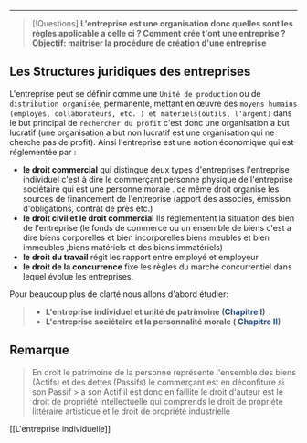 
---

> [!Questions]
>**L'entreprise est une organisation donc quelles sont les règles applicable a celle ci ?
>Comment crée t'ont une entreprise ?
>Objectif: maitriser la procédure de création d'une entreprise**

##  Les Structures juridiques des entreprises

L'entreprise peut se définir comme une `Unité de production` ou de `distribution organisée`, permanente, mettant  en œuvre des `moyens humains (employés, collaborateurs, etc. ) et matériels(outils, l'argent)` dans le but principal de `rechercher du profit` 
c'est donc une organisation a but lucratif (une organisation a but non lucratif est une organisation qui ne cherche pas de profit).
Ainsi l'entreprise  est une notion économique  qui est réglementée par :

- **le droit commercial**
	qui distingue deux types d'entreprises l'entreprise individuel c'est à dire le commerçant personne physique de l'entreprise sociétaire qui est une personne morale .
	ce même droit organise les sources de financement de l'entreprise (apport des associes, émission d'obligations, contrat de près etc.) 
-  **le droit civil et le droit commercial**
	 Ils réglementent la situation des bien de l'entreprise (le fonds de commerce ou un ensemble de biens c'est a dire biens corporelles et bien incorporelles biens meubles et bien immeubles ,biens matériels et des biens immatériels)
- **le droit du travail**
	régit les rapport entre employé et employeur
- **le droit de la concurrence**
	fixe les règles du marché concurrentiel dans lequel évolue les entreprises.

Pour beaucoup plus de clarté nous allons d'abord étudier:

>- **L'entreprise individuel et unité de patrimoine (<font color="#1f497d">Chapitre I</font>)**
>- **L'entreprise sociétaire et la personnalité morale ( <font color="#1f497d">Chapitre II</font>)**

## Remarque
>En droit le patrimoine de la personne représente l'ensemble des biens (Actifs)  et des dettes (Passifs)
	le commerçant est en déconfiture si son Passif > a son Actif il est donc en faillite
	le droit d'auteur est le droit de propriété intellectuelle qui comprends le droit de propriété littéraire 
	artistique et le droit de propriété industrielle
	
[[L'entreprise individuelle]]